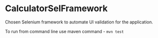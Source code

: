 # CalculatorSelFramework
Chosen Selenium framework to automate UI validation for the application.

To run from command line use maven command - `mvn test`

